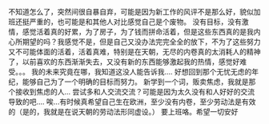 不知道怎么了，突然间很自暴自弃，可能是因为新工作的风评不是那么好，貌似加班还挺严重的，也可能是和其他人对比感觉自己是个废物。
没有目标，没有激情，感觉活着真的好累，为了房子，为了钱而拼命活着，但是这些东西真的是我内心所期望的吗？我感觉不是，但是自己又没办法完完全全的放下，不为了这些努力又不可能体面的活着，活着真难，特别是在天朝，无尽的内卷真的太消耗人的精神了，以前喜欢的东西渐渐失去，又没有新的东西能够激起我的热情，感觉好难受。。。
我的未来究竟在哪，我知道这没人能告诉我....
好想回到那个无忧无虑的年纪，能够自己为了一个明确的目标而努力。
新学到一个词，贩卖焦虑，我就是那个接收到焦虑的人...
尝试多和人交流交流？可能是因为太久没有和人好好的交流导致的吧....
唉...有时候真希望自己生在欧洲，至少没有内卷，至少劳动法是有效的（是的，我就是在说天朝的劳动法形同虚设。）
要上班咯。希望一切安好
